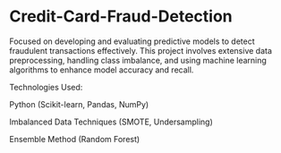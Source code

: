 # Credit-Card-Fraud-Detection
Focused on developing and evaluating predictive models to detect fraudulent transactions effectively. This project involves extensive data preprocessing, handling class imbalance, and using machine learning algorithms to enhance model accuracy and recall.

Technologies Used:

Python (Scikit-learn, Pandas, NumPy)

Imbalanced Data Techniques (SMOTE, Undersampling)

Ensemble Method (Random Forest)
